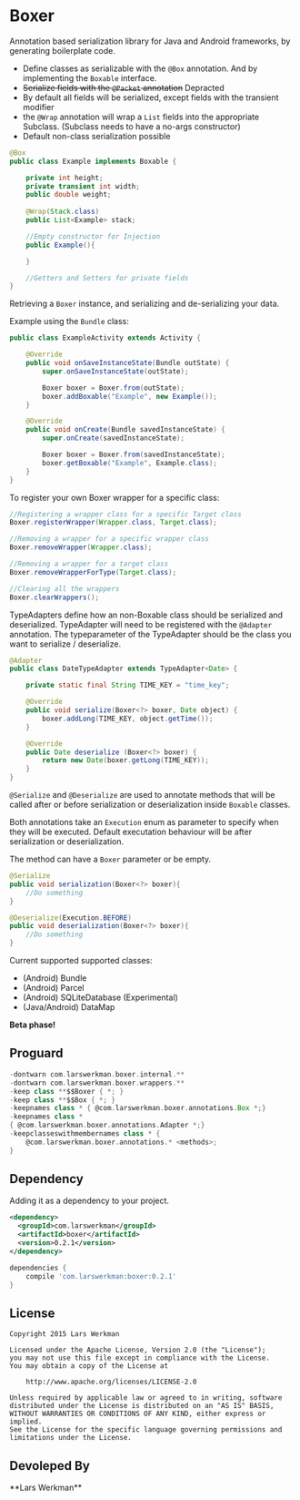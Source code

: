 Boxer
=====

Annotation based serialization library for Java and Android frameworks,
by generating boilerplate code.

* Define classes as serializable with the <code>@Box</code> annotation.
And by implementing the <code>Boxable</code> interface.
* ~~Serialize fields with the <code>@Packet</code> annotation~~ Depracted
* By default all fields will be serialized, except fields with the transient modifier
* the <code>@Wrap</code> annotation will wrap a <code>List</code> fields into the appropriate Subclass. (Subclass needs to have a no-args constructor)
* Default non-class serialization possible

```java
@Box
public class Example implements Boxable {

    private int height;
    private transient int width;
    public double weight;
    
    @Wrap(Stack.class)
    public List<Example> stack;

    //Empty constructor for Injection
    public Example(){

    }

    //Getters and Setters for private fields
}
```

Retrieving a <code>Boxer</code> instance, and serializing and de-serializing your data.

Example using the <code>Bundle</code> class:

```java
public class ExampleActivity extends Activity {

    @Override
    public void onSaveInstanceState(Bundle outState) {
        super.onSaveInstanceState(outState);

        Boxer boxer = Boxer.from(outState);
        boxer.addBoxable("Example", new Example());
    }

    @Override
    public void onCreate(Bundle savedInstanceState) {
        super.onCreate(savedInstanceState);

        Boxer boxer = Boxer.from(savedInstanceState);
        boxer.getBoxable("Example", Example.class);
    }
}
```

To register your own Boxer wrapper for a specific class:

```java
//Registering a wrapper class for a specific Target class
Boxer.registerWrapper(Wrapper.class, Target.class);

//Removing a wrapper for a specific wrapper class
Boxer.removeWrapper(Wrapper.class);

//Removing a wrapper for a target class
Boxer.removeWrapperForType(Target.class);

//Clearing all the wrappers
Boxer.clearWrappers();
```

TypeAdapters define how an non-Boxable class should be serialized and deserialized. TypeAdapter will need to be registered with the <code>@Adapter</code> annotation.
The typeparameter of the TypeAdapter should be the class you want to serialize / deserialize.

```java
@Adapter
public class DateTypeAdapter extends TypeAdapter<Date> {

    private static final String TIME_KEY = "time_key";

    @Override
    public void serialize(Boxer<?> boxer, Date object) {
        boxer.addLong(TIME_KEY, object.getTime());
    }

    @Override
    public Date deserialize (Boxer<?> boxer) {
        return new Date(boxer.getLong(TIME_KEY));
    }
}
```

<code>@Serialize</code> and <code>@Deserialize</code> are used to annotate methods that will be called after or before serialization or deserialization inside <code>Boxable</code> classes.

Both annotations take an <code>Execution</code> enum as parameter to specify when they will be executed.
Default executation behaviour will be after serialization or deserialization.

The method can have a <code>Boxer</code> parameter or be empty.

```java
@Serialize
public void serialization(Boxer<?> boxer){
	//Do something
}

@Deserialize(Execution.BEFORE)
public void deserialization(Boxer<?> boxer){
	//Do something
}
```


Current supported supported classes:

* (Android) Bundle
* (Android) Parcel
* (Android) SQLiteDatabase (Experimental)
* (Java/Android) DataMap

__Beta phase!__

Proguard
----------
```groovy
-dontwarn com.larswerkman.boxer.internal.**
-dontwarn com.larswerkman.boxer.wrappers.**
-keep class **$$Boxer { *; }
-keep class **$$Box { *; }
-keepnames class * { @com.larswerkman.boxer.annotations.Box *;}
-keepnames class *
{ @com.larswerkman.boxer.annotations.Adapter *;}
-keepclasseswithmembernames class * {
    @com.larswerkman.boxer.annotations.* <methods>;
}
```

Dependency
----------
Adding it as a dependency to your project.

```xml
<dependency>
  <groupId>com.larswerkman</groupId>
  <artifactId>boxer</artifactId>
  <version>0.2.1</version>
</dependency>
```

```groovy
dependencies {
    compile 'com.larswerkman:boxer:0.2.1'
}
```
License
-------

    Copyright 2015 Lars Werkman

    Licensed under the Apache License, Version 2.0 (the "License");
    you may not use this file except in compliance with the License.
    You may obtain a copy of the License at

        http://www.apache.org/licenses/LICENSE-2.0

    Unless required by applicable law or agreed to in writing, software
    distributed under the License is distributed on an "AS IS" BASIS,
    WITHOUT WARRANTIES OR CONDITIONS OF ANY KIND, either express or implied.
    See the License for the specific language governing permissions and
    limitations under the License.

<h2>Devoleped By</h2>
**Lars Werkman**